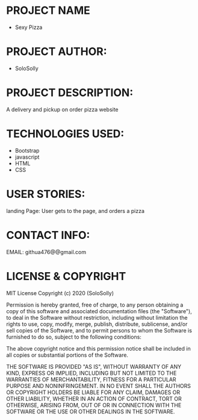 # PROJECT NAME

*  Sexy Pizza

# PROJECT AUTHOR:
* SoloSolly

# PROJECT DESCRIPTION:

A delivery and pickup on order pizza website

# TECHNOLOGIES USED:
* Bootstrap
* javascript
* HTML
* CSS

# USER STORIES:
landing Page:
User gets to the page, and orders a pizza

# CONTACT INFO:
EMAIL: githua476@@gmail.com

# LICENSE & COPYRIGHT
MIT License Copyright (c) 2020 (SoloSolly)

Permission is hereby granted, free of charge, to any person obtaining a copy of this software and associated documentation files (the "Software"), to deal in the Software without restriction, including without limitation the rights to use, copy, modify, merge, publish, distribute, sublicense, and/or sell copies of the Software, and to permit persons to whom the Software is furnished to do so, subject to the following conditions:

The above copyright notice and this permission notice shall be included in all copies or substantial portions of the Software.

THE SOFTWARE IS PROVIDED "AS IS", WITHOUT WARRANTY OF ANY KIND, EXPRESS OR IMPLIED, INCLUDING BUT NOT LIMITED TO THE WARRANTIES OF MERCHANTABILITY, FITNESS FOR A PARTICULAR PURPOSE AND NONINFRINGEMENT. IN NO EVENT SHALL THE AUTHORS OR COPYRIGHT HOLDERS BE LIABLE FOR ANY CLAIM, DAMAGES OR OTHER LIABILITY, WHETHER IN AN ACTION OF CONTRACT, TORT OR OTHERWISE, ARISING FROM, OUT OF OR IN CONNECTION WITH THE SOFTWARE OR THE USE OR OTHER DEALINGS IN THE SOFTWARE.


